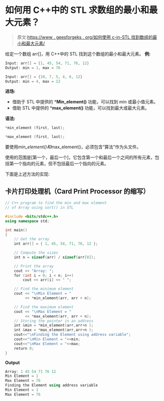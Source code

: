 # 如何用 C++中的 STL 求数组的最小和最大元素？

> 原文:[https://www . geesforgeks . org/如何使用 c-in-STL 找到数组的最小和最大元素/](https://www.geeksforgeeks.org/how-to-find-the-minimum-and-maximum-element-of-an-array-using-stl-in-c/)

给定一个数组 arr[]，用 C++中的 STL 找到这个数组的最小和最大元素。
**例:**

```cpp
Input: arr[] = {1, 45, 54, 71, 76, 12}
Output: min = 1, max = 76

Input: arr[] = {10, 7, 5, 4, 6, 12}
Output: min = 4, max = 12
```

**进场:**

*   借助于 STL 中提供的 ***Min_element()** 功能，可以找到 min 或最小值元素。
*   借助 STL 中提供的 ***max_element()** 功能，可以找到最大或最大元素。

**语法:**

```cpp
*min_element (first, last);

*max_element (first, last);
```

要使用*min_element()和*max_element()，必须包含“算法”作为头文件。

使用的范围是[第一个，最后一个]，它包含第一个和最后一个之间的所有元素，包括第一个指向的元素，但不包括最后一个指向的元素。

下面是上述方法的实现:

## 卡片打印处理机（Card Print Processor 的缩写）

```cpp
// C++ program to find the min and max element
// of Array using sort() in STL

#include <bits/stdc++.h>
using namespace std;

int main()
{
    // Get the array
    int arr[] = { 1, 45, 54, 71, 76, 12 };

    // Compute the sizes
    int n = sizeof(arr) / sizeof(arr[0]);

    // Print the array
    cout << "Array: ";
    for (int i = 0; i < n; i++)
        cout << arr[i] << " ";

    // Find the minimum element
    cout << "\nMin Element = "
         << *min_element(arr, arr + n);

    // Find the maximum element
    cout << "\nMax Element = "
         << *max_element(arr, arr + n);
    // Storing the pointer in an address
    int &min = *min_element(arr,arr+n );
    int &max = *max_element(arr,arr+n );
    cout<<"\nFinding the Element using address variable";
    cout<<"\nMin Element = "<<min;
    cout<<"\nMax Element = "<<max;
    return 0;
}
```

**Output**

```cpp
Array: 1 45 54 71 76 12 
Min Element = 1
Max Element = 76
Finding the Element using address variable
Min Element = 1
Max Element = 76
```